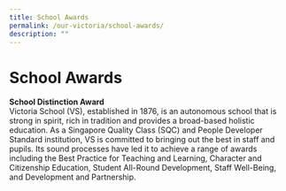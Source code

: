 ```yaml
---
title: School Awards
permalink: /our-victoria/school-awards/
description: ""
---
```

# **School Awards**

**School Distinction Award**  
Victoria School (VS), established in 1876, is an autonomous school that is strong in spirit, rich in tradition and provides a broad-based holistic education. As a Singapore Quality Class (SQC) and People Developer Standard institution, VS is committed to bringing out the best in staff and pupils. Its sound processes have led it to achieve a range of awards including the Best Practice for Teaching and Learning, Character and Citizenship Education, Student All-Round Development, Staff Well-Being, and Development and Partnership.